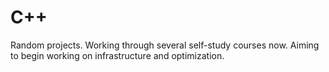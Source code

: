 # C++
Random projects. Working through several self-study courses now. Aiming to begin working on infrastructure and optimization. 
